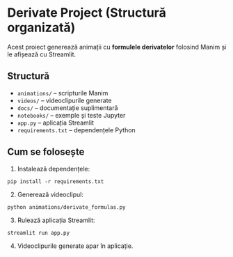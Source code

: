 # Derivate Project (Structură organizată)

Acest proiect generează animații cu **formulele derivatelor** folosind Manim și le afișează cu Streamlit.

## Structură
- `animations/` – scripturile Manim
- `videos/` – videoclipurile generate
- `docs/` – documentație suplimentară
- `notebooks/` – exemple și teste Jupyter
- `app.py` – aplicația Streamlit
- `requirements.txt` – dependențele Python

## Cum se folosește
1. Instalează dependențele:
```
pip install -r requirements.txt
```
2. Generează videoclipul:
```
python animations/derivate_formulas.py
```
3. Rulează aplicația Streamlit:
```
streamlit run app.py
```
4. Videoclipurile generate apar în aplicație.